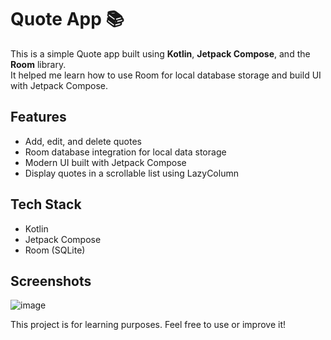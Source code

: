 # Quote App 📚

This is a simple Quote app built using **Kotlin**, **Jetpack Compose**, and the **Room** library.  
It helped me learn how to use Room for local database storage and build UI with Jetpack Compose.

## Features
- Add, edit, and delete quotes
- Room database integration for local data storage
- Modern UI built with Jetpack Compose
- Display quotes in a scrollable list using LazyColumn

## Tech Stack
- Kotlin
- Jetpack Compose
- Room (SQLite)

## Screenshots
![image](https://github.com/user-attachments/assets/3647d4f4-02a9-43cd-8370-299e2a134819)

This project is for learning purposes. Feel free to use or improve it!
